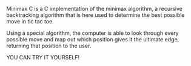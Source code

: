Minimax C is a C implementation of the minimax algorithm, a recursive backtracking algorithm that is here used to determine the best possible move in tic tac toe.

Using a special algorithm, the computer is able to look through every possible move and map out which position gives it the ultimate edge, returning that position to the user.

YOU CAN TRY IT YOURSELF!

